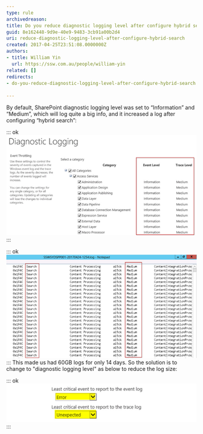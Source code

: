 ```yaml
---
type: rule
archivedreason: 
title: Do you reduce diagnostic logging level after configure hybrid search?
guid: 8e162448-9d9e-40e9-9483-3cb91a00b2d4
uri: reduce-diagnostic-logging-level-after-configure-hybrid-search
created: 2017-04-25T23:51:08.0000000Z
authors:
- title: William Yin
  url: https://ssw.com.au/people/william-yin
related: []
redirects:
- do-you-reduce-diagnostic-logging-level-after-configure-hybrid-search

---
```


By default, SharePoint diagnostic logging level was set to “Information” and “Medium”, which will log quite a big info, and it increased a log after configuring “hybrid search”:

<!--endintro-->


::: ok  
![Figure: default logging levels](sp-diagnostic-logging.jpg)  
:::


::: ok  
![Figure: lots of "Medium" level search logs](sp-diagnostic-logging-2.jpg)  
:::
This made us had 60GB logs for only 14 days.
So the solution is to change to "diagnostic logging level" as below to reduce the log size:


::: ok  
![](sp-diagnostic-logging-3.jpg)  
:::
